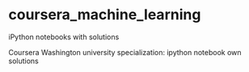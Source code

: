 # coursera_machine_learning
iPython notebooks with solutions

Coursera Washington university specialization:
ipython notebook own solutions
